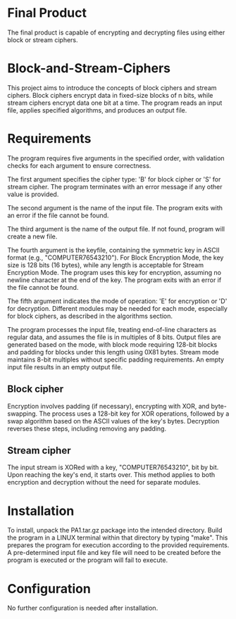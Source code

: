 # Final Product
The final product is capable of encrypting and decrypting files using either block or stream ciphers.

# Block-and-Stream-Ciphers
This project aims to introduce the concepts of block ciphers and stream ciphers. Block ciphers encrypt data in fixed-size blocks of n bits, while stream ciphers encrypt data one bit at a time. The program reads an input file, applies specified algorithms, and produces an output file.

# Requirements
The program requires five arguments in the specified order, with validation checks for each argument to ensure correctness.

The first argument specifies the cipher type: 'B' for block cipher or 'S' for stream cipher. The program terminates with an error message if any other value is provided.

The second argument is the name of the input file. The program exits with an error if the file cannot be found.

The third argument is the name of the output file. If not found, program will create a new file.

The fourth argument is the keyfile, containing the symmetric key in ASCII format (e.g., "COMPUTER76543210"). For Block Encryption Mode, the key size is 128 bits (16 bytes), while any length is acceptable for Stream Encryption Mode. The program uses this key for encryption, assuming no newline character at the end of the key. The program exits with an error if the file cannot be found.

The fifth argument indicates the mode of operation: 'E' for encryption or 'D' for decryption. Different modules may be needed for each mode, especially for block ciphers, as described in the algorithms section.

The program processes the input file, treating end-of-line characters as regular data, and assumes the file is in multiples of 8 bits. Output files are generated based on the mode, with block mode requiring 128-bit blocks and padding for blocks under this length using 0X81 bytes. Stream mode maintains 8-bit multiples without specific padding requirements. An empty input file results in an empty output file.

## Block cipher
Encryption involves padding (if necessary), encrypting with XOR, and byte-swapping. The process uses a 128-bit key for XOR operations, followed by a swap algorithm based on the ASCII values of the key's bytes. Decryption reverses these steps, including removing any padding.

## Stream cipher
The input stream is XORed with a key, "COMPUTER76543210", bit by bit. Upon reaching the key's end, it starts over. This method applies to both encryption and decryption without the need for separate modules.

# Installation
To install, unpack the PA1.tar.gz package into the intended directory. Build the program in a LINUX terminal within that directory by typing "make". This prepares the program for execution according to the provided requirements. A pre-determined input file and key file will need to be created before the program is executed or the program will fail to execute.

# Configuration
No further configuration is needed after installation.